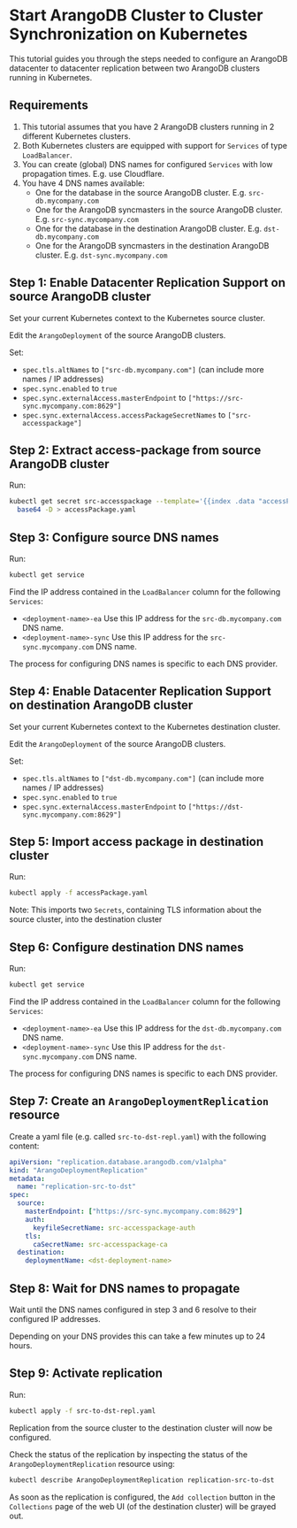 <!-- don't edit here, its from https://@github.com/arangodb/kube-arangodb.git / docs/Manual/ -->
# Start ArangoDB Cluster to Cluster Synchronization on Kubernetes

This tutorial guides you through the steps needed to configure
an ArangoDB datacenter to datacenter replication between two ArangoDB
clusters running in Kubernetes.

## Requirements

1. This tutorial assumes that you have 2 ArangoDB clusters running in 2 different Kubernetes clusters.
1. Both Kubernetes clusters are equipped with support for `Services` of type `LoadBalancer`.
1. You can create (global) DNS names for configured `Services` with low propagation times. E.g. use Cloudflare.
1. You have 4 DNS names available:
   - One for the database in the source ArangoDB cluster. E.g. `src-db.mycompany.com`
   - One for the ArangoDB syncmasters in the source ArangoDB cluster. E.g. `src-sync.mycompany.com`
   - One for the database in the destination ArangoDB cluster. E.g. `dst-db.mycompany.com`
   - One for the ArangoDB syncmasters in the destination ArangoDB cluster. E.g. `dst-sync.mycompany.com`

## Step 1: Enable Datacenter Replication Support on source ArangoDB cluster

Set your current Kubernetes context to the Kubernetes source cluster.

Edit the `ArangoDeployment` of the source ArangoDB clusters.

Set:

- `spec.tls.altNames` to `["src-db.mycompany.com"]` (can include more names / IP addresses)
- `spec.sync.enabled` to `true`
- `spec.sync.externalAccess.masterEndpoint` to `["https://src-sync.mycompany.com:8629"]`
- `spec.sync.externalAccess.accessPackageSecretNames` to `["src-accesspackage"]`

## Step 2: Extract access-package from source ArangoDB cluster

Run:

```bash
kubectl get secret src-accesspackage --template='{{index .data "accessPackage.yaml"}}' | \
  base64 -D > accessPackage.yaml
```

## Step 3: Configure source DNS names

Run:

```bash
kubectl get service
```

Find the IP address contained in the `LoadBalancer` column for the following `Services`:

- `<deployment-name>-ea` Use this IP address for the `src-db.mycompany.com` DNS name.
- `<deployment-name>-sync` Use this IP address for the `src-sync.mycompany.com` DNS name.

The process for configuring DNS names is specific to each DNS provider.

## Step 4: Enable Datacenter Replication Support on destination ArangoDB cluster

Set your current Kubernetes context to the Kubernetes destination cluster.

Edit the `ArangoDeployment` of the source ArangoDB clusters.

Set:

- `spec.tls.altNames` to `["dst-db.mycompany.com"]` (can include more names / IP addresses)
- `spec.sync.enabled` to `true`
- `spec.sync.externalAccess.masterEndpoint` to `["https://dst-sync.mycompany.com:8629"]`

## Step 5: Import access package in destination cluster

Run:

```bash
kubectl apply -f accessPackage.yaml
```

Note: This imports two `Secrets`, containing TLS information about the source cluster,
into the destination cluster

## Step 6: Configure destination DNS names

Run:

```bash
kubectl get service
```

Find the IP address contained in the `LoadBalancer` column for the following `Services`:

- `<deployment-name>-ea` Use this IP address for the `dst-db.mycompany.com` DNS name.
- `<deployment-name>-sync` Use this IP address for the `dst-sync.mycompany.com` DNS name.

The process for configuring DNS names is specific to each DNS provider.

## Step 7: Create an `ArangoDeploymentReplication` resource

Create a yaml file (e.g. called `src-to-dst-repl.yaml`) with the following content:

```yaml
apiVersion: "replication.database.arangodb.com/v1alpha"
kind: "ArangoDeploymentReplication"
metadata:
  name: "replication-src-to-dst"
spec:
  source:
    masterEndpoint: ["https://src-sync.mycompany.com:8629"]
    auth:
      keyfileSecretName: src-accesspackage-auth
    tls:
      caSecretName: src-accesspackage-ca
  destination:
    deploymentName: <dst-deployment-name>
```

## Step 8: Wait for DNS names to propagate

Wait until the DNS names configured in step 3 and 6 resolve to their configured
IP addresses.

Depending on your DNS provides this can take a few minutes up to 24 hours.

## Step 9: Activate replication

Run:

```bash
kubectl apply -f src-to-dst-repl.yaml
```

Replication from the source cluster to the destination cluster will now be configured.

Check the status of the replication by inspecting the status of the `ArangoDeploymentReplication` resource using:

```bash
kubectl describe ArangoDeploymentReplication replication-src-to-dst
```

As soon as the replication is configured, the `Add collection` button in the `Collections`
page of the web UI (of the destination cluster) will be grayed out.
